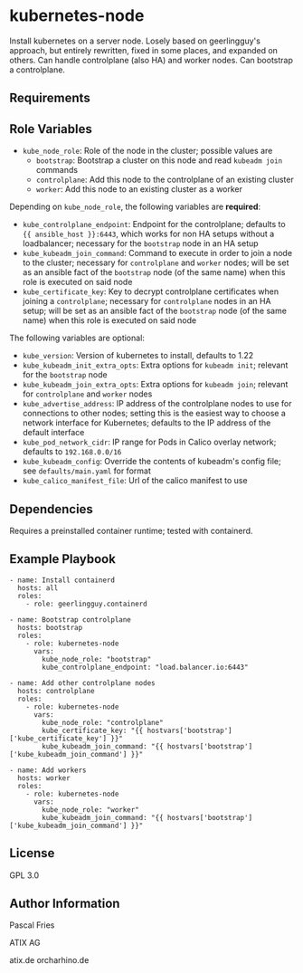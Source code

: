# kubernetes-node

Install kubernetes on a server node.
Losely based on geerlingguy's approach, but entirely rewritten, fixed in some places, and expanded on others. 
Can handle controlplane (also HA) and worker nodes.
Can bootstrap a controlplane.

## Requirements

## Role Variables

- `kube_node_role`: Role of the node in the cluster; possible values are
    - `bootstrap`: Bootstrap a cluster on this node and read `kubeadm join` commands
    - `controlplane`: Add this node to the controlplane of an existing cluster
    - `worker`: Add this node to an existing cluster as a worker

Depending on `kube_node_role`, the following variables are **required**:
- `kube_controlplane_endpoint`: Endpoint for the controlplane; defaults to `{{ ansible_host }}:6443`, which works for non HA setups without a loadbalancer; necessary for the `bootstrap` node in an HA setup
- `kube_kubeadm_join_command`: Command to execute in order to join a node to the cluster; necessary for `controlplane` and `worker` nodes; will be set as an ansible fact of the `bootstrap` node (of the same name) when this role is executed on said node
- `kube_certificate_key`: Key to decrypt controlplane certificates when joining a `controlplane`; necessary for `controlplane` nodes in an HA setup; will be set as an ansible fact of the `bootstrap` node (of the same name) when this role is executed on said node


The following variables are optional:
- `kube_version`: Version of kubernetes to install, defaults to 1.22
- `kube_kubeadm_init_extra_opts`: Extra options for `kubeadm init`; relevant for the `bootstrap` node
- `kube_kubeadm_join_extra_opts`: Extra options for `kubeadm join`; relevant for `controlplane` and `worker` nodes
- `kube_advertise_address`: IP address of the controlplane nodes to use for connections to other nodes; setting this is the easiest way to choose a network interface for Kubernetes; defaults to the IP address of the default interface
- `kube_pod_network_cidr`: IP range for Pods in Calico overlay network; defaults to `192.168.0.0/16`
- `kube_kubeadm_config`: Override the contents of kubeadm's config file; see `defaults/main.yaml` for format
- `kube_calico_manifest_file`: Url of the calico manifest to use

## Dependencies

Requires a preinstalled container runtime; tested with containerd.

## Example Playbook

~~~
- name: Install containerd
  hosts: all
  roles:
    - role: geerlingguy.containerd

- name: Bootstrap controlplane
  hosts: bootstrap
  roles:
    - role: kubernetes-node
      vars:
        kube_node_role: "bootstrap"
        kube_controlplane_endpoint: "load.balancer.io:6443"

- name: Add other controlplane nodes
  hosts: controlplane
  roles:
    - role: kubernetes-node
      vars:
        kube_node_role: "controlplane"
        kube_certificate_key: "{{ hostvars['bootstrap']['kube_certificate_key'] }}"
        kube_kubeadm_join_command: "{{ hostvars['bootstrap']['kube_kubeadm_join_command'] }}"

- name: Add workers
  hosts: worker
  roles:
    - role: kubernetes-node
      vars:
        kube_node_role: "worker"
        kube_kubeadm_join_command: "{{ hostvars['bootstrap']['kube_kubeadm_join_command'] }}"
~~~

## License

GPL 3.0

## Author Information

Pascal Fries

ATIX AG

atix.de orcharhino.de
